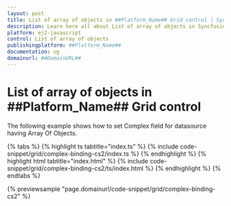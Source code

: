 ```yaml
---
layout: post
title: List of array of objects in ##Platform_Name## Grid control | Syncfusion
description: Learn here all about List of array of objects in Syncfusion ##Platform_Name## Grid control of Syncfusion Essential JS 2 and more.
platform: ej2-javascript
control: List of array of objects 
publishingplatform: ##Platform_Name##
documentation: ug
domainurl: ##DomainURL##
---
```


# List of array of objects in ##Platform_Name## Grid control

The following example shows how to set Complex field for datasource having Array Of Objects.

{% tabs %}
{% highlight ts tabtitle="index.ts" %}
{% include code-snippet/grid/complex-binding-cs2/index.ts %}
{% endhighlight %}
{% highlight html tabtitle="index.html" %}
{% include code-snippet/grid/complex-binding-cs2/ts/index.html %}
{% endhighlight %}
{% endtabs %}
          
{% previewsample "page.domainurl/code-snippet/grid/complex-binding-cs2" %}